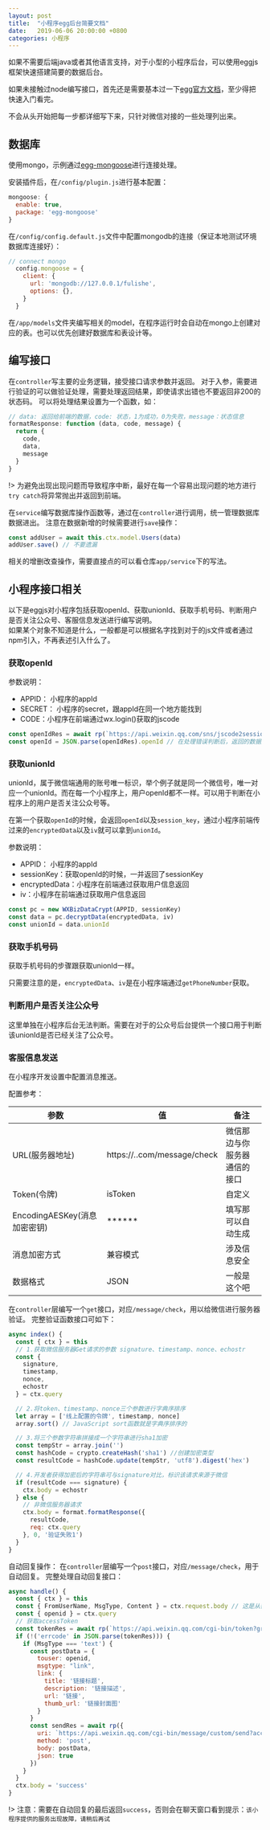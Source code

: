 ```yaml
---
layout: post
title:  "小程序egg后台简要文档"
date:   2019-06-06 20:00:00 +0800
categories: 小程序
---
```


如果不需要后端java或者其他语言支持，对于小型的小程序后台，可以使用eggjs框架快速搭建简要的数据后台。

如果未接触过node编写接口，首先还是需要基本过一下[egg官方文档](https://eggjs.org/zh-cn/intro/)，至少得把快速入门看完。

不会从头开始把每一步都详细写下来，只针对微信对接的一些处理列出来。

## 数据库

使用mongo，示例通过[egg-mongoose](https://github.com/eggjs/egg-mongoose)进行连接处理。

安装插件后，在`/config/plugin.js`进行基本配置：

```javascript
mongoose: {
  enable: true,
  package: 'egg-mongoose'
}
```

在`/config/config.default.js`文件中配置mongodb的连接（保证本地测试环境数据库连接好）：

```javascript
// connect mongo
  config.mongoose = {
    client: {
      url: 'mongodb://127.0.0.1/fulishe',
      options: {},
    }
  }
```

在`/app/models`文件夹编写相关的model，在程序运行时会自动在mongo上创建对应的表。也可以优先创建好数据库和表设计等。

## 编写接口

在`controller`写主要的业务逻辑，接受接口请求参数并返回。
对于入参，需要进行验证的可以做验证处理，需要处理返回结果，即使请求出错也不要返回非200的状态码。
可以将处理结果设置为一个函数，如：

```javascript
// data: 返回给前端的数据，code: 状态，1为成功，0为失败，message：状态信息
formatResponse: function (data, code, message) {
  return {
    code,
    data,
    message
  }
}
```

!> 为避免出现出现问题而导致程序中断，最好在每一个容易出现问题的地方进行`try catch`将异常抛出并返回到前端。

在`service`编写数据库操作函数等，通过在`controller`进行调用，统一管理数据库数据进出。
注意在数据新增的时候需要进行`save`操作：

```javascript
const addUser = await this.ctx.model.Users(data)
addUser.save() // 不要遗漏
```

相关的增删改查操作，需要直接点的可以看仓库`app/service`下的写法。

## 小程序接口相关

以下是eggjs对小程序包括获取openId、获取unionId、获取手机号码、判断用户是否关注公众号、客服信息发送进行编写说明。  
如果某个对象不知道是什么，一般都是可以根据名字找到对于的js文件或者通过npm引入，不再表述引入什么了。

### 获取openId

参数说明：

- APPID： 小程序的appId
- SECRET： 小程序的secret，跟appId在同一个地方能找到
- CODE：小程序在前端通过wx.login()获取的jscode

```javascript
const openIdRes = await rp(`https://api.weixin.qq.com/sns/jscode2session?appid=${APPID}&secret=${SECRET}&js_code=${CODE}&grant_type=authorization_code`)
const openId = JSON.parse(openIdRes).openId // 在处理错误判断后，返回的数据是json字符串，需要转化
```

### 获取unionId

unionId，属于微信端通用的账号唯一标识，举个例子就是同一个微信号，唯一对应一个unionId。而在每一个小程序上，用户openId都不一样。可以用于判断在小程序上的用户是否关注公众号等。

在第一个获取`openId`的时候，会返回`openId`以及`session_key`，通过小程序前端传过来的`encryptedData`以及`iv`就可以拿到`unionId`。

参数说明：

- APPID： 小程序的appId
- sessionKey：获取openId的时候，一并返回了sessionKey
- encryptedData：小程序在前端通过获取用户信息返回
- iv：小程序在前端通过获取用户信息返回

```javascript
const pc = new WXBizDataCrypt(APPID, sessionKey)
const data = pc.decryptData(encryptedData, iv)
const unionId = data.unionId
```

### 获取手机号码

获取手机号码的步骤跟获取unionId一样。

只需要注意的是，`encryptedData`、`iv`是在小程序端通过`getPhoneNumber`获取。

### 判断用户是否关注公众号

这里单独在小程序后台无法判断。需要在对于的公众号后台提供一个接口用于判断该unionId是否已经关注了公众号。

### 客服信息发送

在小程序开发设置中配置消息推送。

配置参考： 

参数 | 值 |  备注  
-|-|-
URL(服务器地址) | https://*.*.com/message/check | 微信那边与你服务器通信的接口 |
Token(令牌) | isToken | 自定义 |
EncodingAESKey(消息加密密钥) | ****** | 填写那可以自动生成 |
消息加密方式 | 	兼容模式 | 涉及信息安全 |
数据格式 | 	JSON | 一般是这个吧 |

在`controller`层编写一个`get`接口，对应`/message/check`，用以给微信进行服务器验证。
完整验证函数接口可如下：

```javascript
async index() {
  const { ctx } = this
  // 1.获取微信服务器Get请求的参数 signature、timestamp、nonce、echostr
  const {
    signature,
    timestamp,
    nonce,
    echostr
  } = ctx.query

  // 2.将token、timestamp、nonce三个参数进行字典序排序
  let array = ['线上配置的令牌', timestamp, nonce]
  array.sort() // JavaScript sort函数就是字典序排序的

  // 3.将三个参数字符串拼接成一个字符串进行sha1加密
  const tempStr = array.join('')
  const hashCode = crypto.createHash('sha1') //创建加密类型
  const resultCode = hashCode.update(tempStr, 'utf8').digest('hex')

  // 4.开发者获得加密后的字符串可与signature对比，标识该请求来源于微信
  if (resultCode === signature) {
    ctx.body = echostr
  } else {
    // 非微信服务器请求
    ctx.body = format.formatResponse({
      resultCode,
      req: ctx.query
    }, 0, '验证失败1')
  }
}
```

自动回复操作：
在`controller`层编写一个`post`接口，对应`/message/check`，用于自动回复。
完整处理自动回复接口：

```javascript
async handle() {
  const { ctx } = this
  const { FromUserName, MsgType, Content } = ctx.request.body // 这是从微信转发过来的用户发送的信息参数
  const { openid } = ctx.query
  // 获取accessToken
  const tokenRes = await rp(`https://api.weixin.qq.com/cgi-bin/token?grant_type=client_credential&appid=${CONST.appId}&secret=${CONST.secret}`)
  if (!('errcode' in JSON.parse(tokenRes))) {
    if (MsgType === 'text') {
      const postData = {
        touser: openid,
        msgtype: "link",
        link: {
          title: '链接标题',
          description: '链接描述',
          url: '链接',
          thumb_url: '链接封面图'
        }
      }
      const sendRes = await rp({
        uri: `https://api.weixin.qq.com/cgi-bin/message/custom/send?access_token=${JSON.parse(tokenRes).access_token}`,
        method: 'post',
        body: postData,
        json: true
      })
    }
  }
  ctx.body = 'success'
}
```
!> 注意：需要在自动回复的最后返回`success`，否则会在聊天窗口看到提示：`该小程序提供的服务出现故障，请稍后再试`
